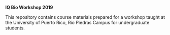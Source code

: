 **IQ Bio Workshop 2019**

This repository contains course materials prepared for a workshop taught at the University of Puerto Rico, Rio Piedras Campus for undergraduate students. 
